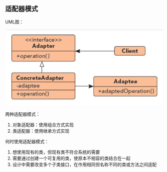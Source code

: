 ## 适配器模式

UML图：

![Alt text](../../../../img/adapterPatternUML.png)

两种适配器模式：
1. 对象适配器：使用组合方式实现
2. 类适配器：使用继承方式实现

何时使用适配器模式：
1. 想使用现有的类，但现有类不符合系统的需要
2. 需要通过创建一个可复用的类，使原本不相容的类结合在一起
3. 设计中需要改变多个子类接口，在作用相同但名称不同的类或方法之间适配

